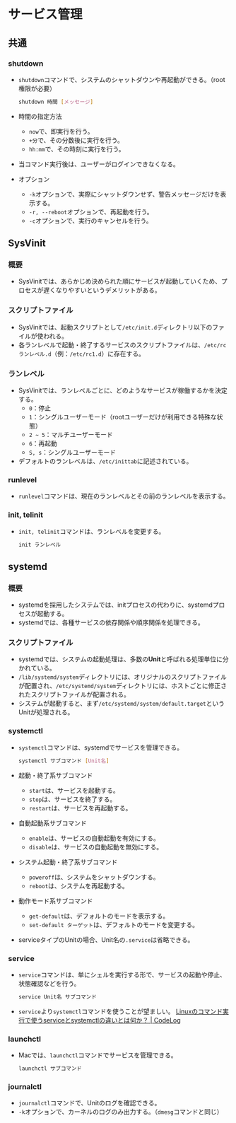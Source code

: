 # サービス管理

## 共通

### shutdown

- `shutdown`コマンドで、システムのシャットダウンや再起動ができる。（root権限が必要）

  ```bash
  shutdown 時間 [メッセージ]
  ```

- 時間の指定方法
  - `now`で、即実行を行う。
  - `+分`で、その分数後に実行を行う。
  - `hh:mm`で、その時刻に実行を行う。
- 当コマンド実行後は、ユーザーがログインできなくなる。
- オプション
  - `-k`オプションで、実際にシャットダウンせず、警告メッセージだけを表示する。
  - `-r, --reboot`オプションで、再起動を行う。
  - `-c`オプションで、実行のキャンセルを行う。

## SysVinit

### 概要

- SysVinitでは、あらかじめ決められた順にサービスが起動していくため、プロセスが遅くなりやすいというデメリットがある。

### スクリプトファイル

- SysVinitでは、起動スクリプトとして`/etc/init.d`ディレクトリ以下のファイルが使われる。
- 各ランレベルで起動・終了するサービスのスクリプトファイルは、`/etc/rcランレベル.d`（例：`/etc/rc1.d`）に存在する。

### ランレベル

- SysVinitでは、ランレベルごとに、どのようなサービスが稼働するかを決定する。
  - `0`：停止
  - `1`：シングルユーザーモード（rootユーザーだけが利用できる特殊な状態）
  - `2 ~ 5`：マルチユーザーモード
  - `6`：再起動
  - `S, s`：シングルユーザーモード
- デフォルトのランレベルは、`/etc/inittab`に記述されている。

### runlevel

- `runlevel`コマンドは、現在のランレベルとその前のランレベルを表示する。

### init, telinit

- `init, telinit`コマンドは、ランレベルを変更する。

  ```bash
  init ランレベル
  ```

## systemd

### 概要

- systemdを採用したシステムでは、initプロセスの代わりに、systemdプロセスが起動する。
- systemdでは、各種サービスの依存関係や順序関係を処理できる。

### スクリプトファイル

- systemdでは、システムの起動処理は、多数の**Unit**と呼ばれる処理単位に分かれている。
- `/lib/systemd/system`ディレクトリには、オリジナルのスクリプトファイルが配置され、`/etc/systemd/system`ディレクトリには、ホストごとに修正されたスクリプトファイルが配置される。
- システムが起動すると、まず`/etc/systemd/system/default.target`というUnitが処理される。

### systemctl

- `systemctl`コマンドは、systemdでサービスを管理できる。

  ```bash
  systemctl サブコマンド [Unit名]
  ```

- 起動・終了系サブコマンド
  - `start`は、サービスを起動する。
  - `stop`は、サービスを終了する。
  - `restart`は、サービスを再起動する。

- 自動起動系サブコマンド
  - `enable`は、サービスの自動起動を有効にする。
  - `disable`は、サービスの自動起動を無効にする。

- システム起動・終了系サブコマンド
  - `poweroff`は、システムをシャットダウンする。
  - `reboot`は、システムを再起動する。

- 動作モード系サブコマンド
  - `get-default`は、デフォルトのモードを表示する。
  - `set-default ターゲット`は、デフォルトのモードを変更する。

- serviceタイプのUnitの場合、Unit名の`.service`は省略できる。

### service

- `service`コマンドは、単にシェルを実行する形で、サービスの起動や停止、状態確認などを行う。

  ```bash
  service Unit名 サブコマンド
  ```

- `service`より`systemctl`コマンドを使うことが望ましい。
  [Linuxのコマンド実行で使うserviceとsystemctlの違いとは何か？ | CodeLog](https://www.toumasu-program.net/qfr8l41pigu2v05ztwbc)

### launchctl

- Macでは、`launchctl`コマンドでサービスを管理できる。

  ```bash
  launchctl サブコマンド
  ```

### journalctl

- `journalctl`コマンドで、Unitのログを確認できる。
- `-k`オプションで、カーネルのログのみ出力する。（`dmesg`コマンドと同じ）
